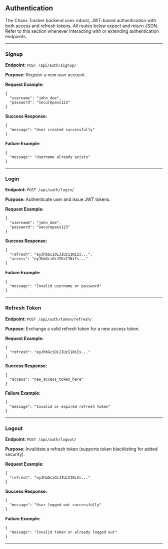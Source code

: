 
## Authentication

The Chaos Tracker backend uses robust, JWT-based authentication with both access and refresh tokens. All routes below expect and return JSON. Refer to this section whenever interacting with or extending authentication endpoints.

---

### Signup

**Endpoint:** `POST /api/auth/signup/`

**Purpose:** Register a new user account.

**Request Example:**
```
{
  "username": "john_doe",
  "password": "securepass123"
}
```

**Success Response:**
```
{
  "message": "User created successfully"
}
```

**Failure Example:**
```
{
  "message": "Username already exists"
}
```

---

### Login

**Endpoint:** `POST /api/auth/login/`

**Purpose:** Authenticate user and issue JWT tokens.

**Request Example:**
```
{
  "username": "john_doe",
  "password": "securepass123"
}
```

**Success Response:**
```
{
  "refresh": "eyJhbGciOiJIUzI1NiIs...",
  "access": "eyJhbGciOiJIUzI1NiIs..."
}
```

**Failure Example:**
```
{
  "message": "Invalid username or password"
}
```

---

### Refresh Token

**Endpoint:** `POST /api/auth/token/refresh/`

**Purpose:** Exchange a valid refresh token for a new access token.

**Request Example:**
```
{
  "refresh": "eyJhbGciOiJIUzI1NiIs..."
}
```

**Success Response:**
```
{
  "access": "new_access_token_here"
}
```

**Failure Example:**
```
{
  "message": "Invalid or expired refresh token"
}
```

---

### Logout

**Endpoint:** `POST /api/auth/logout/`

**Purpose:** Invalidate a refresh token (supports token blacklisting for added security).

**Request Example:**
```
{
  "refresh": "eyJhbGciOiJIUzI1NiIs..."
}
```

**Success Response:**
```
{
  "message": "User logged out successfully"
}
```

**Failure Example:**
```
{
  "message": "Invalid token or already logged out"
}
```

---